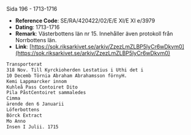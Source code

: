 Sida 196 - 1713-1716

- **Reference Code**: SE/RA/420422/02/E/E XI/E XI e/3979
- **Dating**: 1713-1716
- **Remark**: Västerbottens län nr 15. Innehåller även protokoll från Norrbottens län.
- **Link**: [https://sok.riksarkivet.se/arkiv/ZzezLmZLBP5lyCr6wDkvm0](https://sok.riksarkivet.se/arkiv/ZzezLmZLBP5lyCr6wDkvm0)

```txt linenums="1"
Transporterat
318 Nov. Till Kyrckioherden Lestatius i Uthi det i
10 Decemb Törnia Abraham Abrahamsson förnyH.
Kemi Lappmarcker innom
Kuhleå Pass Contoiret Dito
Pila PåstCentoiret sammaledes
Cimma
ärende den 6 Januarii
Löferbottens
Börck Extract
Mo Anno
Insen I Julii. 1715
```
